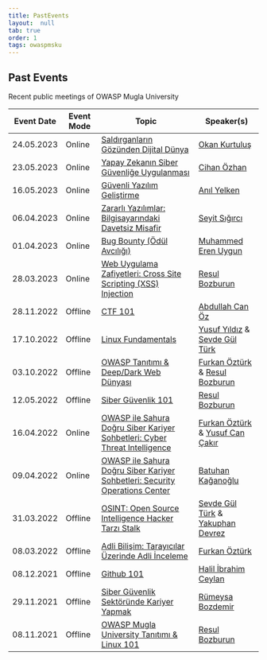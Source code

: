 ```yaml
---
title: PastEvents
layout:  null
tab: true
order: 1
tags: owaspmsku
---
```


## Past Events

Recent public meetings of OWASP Mugla University


Event Date | Event Mode | Topic | Speaker(s)
--- | --- | --- | ---
24.05.2023 | Online | [Saldırganların Gözünden Dijital Dünya](https://www.meetup.com/owasp-mugla-university-student-chapter/events/293755496/) | [Okan Kurtuluş](https://www.linkedin.com/in/okankurtuluss/)
23.05.2023 | Online | [Yapay Zekanın Siber Güvenliğe Uygulanması](https://www.meetup.com/owasp-mugla-university-student-chapter/events/293669992/) | [Cihan Özhan](https://www.linkedin.com/in/cihanozhan/)
16.05.2023 | Online | [Güvenli Yazılım Geliştirme](https://www.meetup.com/owasp-mugla-university-student-chapter/events/293571687/) | [Anıl Yelken](https://www.linkedin.com/in/ayelk/)
06.04.2023 | Online | [Zararlı Yazılımlar: Bilgisayarındaki Davetsiz Misafir](https://www.meetup.com/owasp-mugla-university-student-chapter/events/292699002/) | [Seyit Sığırcı](https://www.linkedin.com/in/mseyitsigirci/)
01.04.2023 | Online | [Bug Bounty (Ödül Avcılığı)](https://www.meetup.com/owasp-mugla-university-student-chapter/events/292626570/) | [Muhammed Eren Uygun](https://www.linkedin.com/in/erennuygun/)
28.03.2023 | Online | [Web Uygulama Zafiyetleri: Cross Site Scripting (XSS) Injection](https://www.meetup.com/owasp-mugla-university-student-chapter/events/292511963/) | [Resul Bozburun](https://www.linkedin.com/in/rbozburun/)
28.11.2022 | Offline | [CTF 101](https://www.meetup.com/owasp-mugla-university-student-chapter/events/290016263/) | [Abdullah Can Öz](https://www.linkedin.com/in/canozsec/)
17.10.2022 | Offline | [Linux Fundamentals](https://www.meetup.com/owasp-mugla-university-student-chapter/events/289156005/) | [Yusuf Yıldız](https://www.linkedin.com/in/yusuf-y%C4%B1ld%C4%B1z-64a1931a2/) & [Sevde Gül Türk](https://www.linkedin.com/in/sevde-gul-turk/)
03.10.2022 | Offline | [OWASP Tanıtımı & Deep/Dark Web Dünyası](https://www.meetup.com/owasp-mugla-university-student-chapter/events/288861783/) | [Furkan Öztürk](https://www.linkedin.com/in/furkannozturk/) & [Resul Bozburun](https://www.linkedin.com/in/rbozburun/)
12.05.2022 | Offline | [Siber Güvenlik 101](https://www.meetup.com/owasp-mugla-university-student-chapter/events/285838796/) | [Resul Bozburun](https://www.linkedin.com/in/rbozburun/)
16.04.2022 | Online | [OWASP ile Sahura Doğru Siber Kariyer Sohbetleri: Cyber Threat Intelligence](https://www.meetup.com/owasp-mugla-university-student-chapter/events/285306878/) | [Furkan Öztürk](https://www.linkedin.com/in/furkannozturk/) & [Yusuf Can Çakır](https://www.linkedin.com/in/yusufcannc/)
09.04.2022 | Online | [OWASP ile Sahura Doğru Siber Kariyer Sohbetleri: Security Operations Center](https://www.meetup.com/owasp-mugla-university-student-chapter/events/285149181/) | [Batuhan Kağanoğlu](https://www.linkedin.com/in/bkaganoglu/)
31.03.2022 | Offline | [OSINT: Open Source Intelligence Hacker Tarzı Stalk](https://www.meetup.com/owasp-mugla-university-student-chapter/events/284973283/) | [Sevde Gül Türk](https://www.linkedin.com/in/sevde-gul-turk/) & [Yakuphan Devrez](https://www.linkedin.com/in/yakuphandevrez/)
08.03.2022 | Offline | [Adli Bilişim: Tarayıcılar Üzerinde Adli İnceleme](https://www.meetup.com/owasp-mugla-university-student-chapter/events/284402900/) | [Furkan Öztürk](https://www.linkedin.com/in/furkannozturk/)
08.12.2021 | Offline | [Github 101](https://www.meetup.com/tr-TR/owasp-mugla-university-student-chapter/events/282528273/) | [Halil İbrahim Ceylan](https://www.linkedin.com/in/haliliceylan/)
29.11.2021 | Offline | [Siber Güvenlik Sektöründe Kariyer Yapmak](https://www.meetup.com/owasp-mugla-university-student-chapter/events/282325474/) | [Rümeysa Bozdemir](https://www.linkedin.com/in/rumeysabozdemir/)
08.11.2021 | Offline | [OWASP Mugla University Tanıtımı & Linux 101](https://www.meetup.com/owasp-mugla-university-student-chapter/events/281867151/) | [Resul Bozburun](https://www.linkedin.com/in/rbozburun/)

